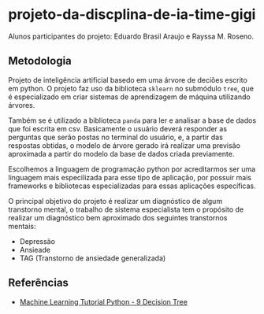 ﻿# projeto-da-discplina-de-ia-time-gigi

Alunos participantes do projeto: Eduardo Brasil Araujo e Rayssa M. Roseno.

## Metodologia

Projeto de inteligência artificial basedo em uma árvore de deciões escrito em python. O projeto faz uso da biblioteca `sklearn` no submódulo `tree`, que é especializado em criar sistemas de aprendizagem de máquina utilizando árvores.

Também se é utilizado a biblioteca `panda` para ler e analisar a base de dados que foi escrita em csv. Basicamente o usuário deverá responder as perguntas que serão postas no terminal do usuário, e, a partir das respostas obtidas, o modelo de árvore gerado irá realizar uma previsão aproximada a partir do modelo da base de dados criada previamente.

Escolhemos a linguagem de programação python por acreditarmos ser uma linguagem mais especilizada para esse tipo de aplicação, por possuir mais frameworks e bibliotecas especializadas para essas aplicações específicas.

O principal objetivo do projeto é realizar um diagnóstico de algum transtorno mental, o trabalho de sistema especialista tem o propósito de realizar um diagnóstico bem aproximado dos seguintes transtornos mentais:
* Depressão
* Ansieade
* TAG (Transtorno de ansiedade generalizada)

[commment]: <> (TODO: Escrever sobre os parâmetros que deverá ser respondido pelo usuário)

## Referências
* [Machine Learning Tutorial Python - 9 Decision Tree](https://www.youtube.com/watch?v=PHxYNGo8NcI)
